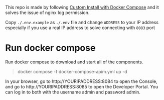 This repo is made by following [Custom Install with Docker Compose](https://documentation.gravitee.io/apim/getting-started/install-guides/install-on-docker/custom-install-with-docker-compose) and it solves the issue of nginx log permission.

Copy `./.env.example` as `./.env` file and change `ADDRESS` to your IP address especially if you use a real IP address to solve connecting with `8083` port

# Run docker compose
Run docker compose to download and start all of the components.
> docker compose -f docker-compose-apim.yml up -d

In your browser, go to http://YOURIPADDRESS:8084 to open the Console, and go to http://YOURIPADDRESS:8085 to open the Developer Portal. You can log in to both with the username admin and password admin.
